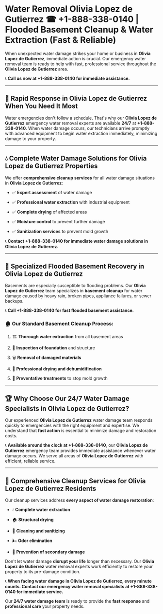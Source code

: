 # Water Removal Olivia Lopez de Gutierrez ☎ +1-888-338-0140 | Flooded Basement Cleanup & Water Extraction (Fast & Reliable)

When unexpected water damage strikes your home or business in **Olivia Lopez de Gutierrez**, immediate action is crucial. Our emergency water removal team is ready to help with fast, professional service throughout the **Olivia Lopez de Gutierrez** area. 

📞 **Call us now at +1-888-338-0140 for immediate assistance.**
---
## 🚀 Rapid Response in Olivia Lopez de Gutierrez When You Need It Most
Water emergencies don't follow a schedule. That's why our **Olivia Lopez de Gutierrez** emergency water removal experts are available **24/7** at **+1-888-338-0140**. When water damage occurs, our technicians arrive promptly with advanced equipment to begin water extraction immediately, minimizing damage to your property.
---
## 💧 Complete Water Damage Solutions for Olivia Lopez de Gutierrez Properties
We offer **comprehensive cleanup services** for all water damage situations in **Olivia Lopez de Gutierrez**:
- ✅ **Expert assessment** of water damage  
- ✅ **Professional water extraction** with industrial equipment  
- ✅ **Complete drying** of affected areas  
- ✅ **Moisture control** to prevent further damage  
- ✅ **Sanitization services** to prevent mold growth  
📞 **Contact +1-888-338-0140 for immediate water damage solutions in Olivia Lopez de Gutierrez.**
---
## 🌊 Specialized Flooded Basement Recovery in Olivia Lopez de Gutierrez
Basements are especially susceptible to flooding problems. Our **Olivia Lopez de Gutierrez** team specializes in **basement cleanup** for water damage caused by heavy rain, broken pipes, appliance failures, or sewer backups. 
📞 **Call +1-888-338-0140 for fast flooded basement assistance.**
### 🏚️ Our Standard Basement Cleanup Process:
1. 🏗️ **Thorough water extraction** from all basement areas  
2. 🔎 **Inspection of foundation** and structure  
3. 🗑️ **Removal of damaged materials**  
4. 💨 **Professional drying and dehumidification**  
5. 🚫 **Preventative treatments** to stop mold growth  
---
## 🏆 Why Choose Our 24/7 Water Damage Specialists in Olivia Lopez de Gutierrez?
Our experienced **Olivia Lopez de Gutierrez** water damage team responds quickly to emergencies with the right equipment and expertise. We understand that **fast action** is essential to minimize damage and restoration costs.
📞 **Available around the clock at +1-888-338-0140**, our **Olivia Lopez de Gutierrez** emergency team provides immediate assistance whenever water damage occurs. We serve all areas of **Olivia Lopez de Gutierrez** with efficient, reliable service.
---
## 🧹 Comprehensive Cleanup Services for Olivia Lopez de Gutierrez Residents
Our cleanup services address **every aspect of water damage restoration**:
- 💧 **Complete water extraction**  
- 🏠 **Structural drying**  
- 🧼 **Cleaning and sanitizing**  
- 🌬️ **Odor elimination**  
- 🚫 **Prevention of secondary damage**  
Don't let water damage **disrupt your life** longer than necessary. Our **Olivia Lopez de Gutierrez** water removal experts work efficiently to restore your property to its pre-damage condition.
📞 **When facing water damage in Olivia Lopez de Gutierrez, every minute counts. Contact our emergency water removal specialists at +1-888-338-0140 for immediate service.**
Our **24/7 water damage team** is ready to provide the **fast response** and **professional care** your property needs.
